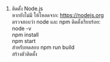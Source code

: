 1. ติดตั้ง Node.js<br>
หากยังไม่มี ให้โหลดจาก: https://nodejs.org<br>
ตรวจสอบว่า node และ npm ติดตั้งเรียบร้อย:<br>node -v<br>
npm install <br>
npm start<br> สำหรับทดสอบ
npm run build<br> สร้างตัวติดตั้ง



